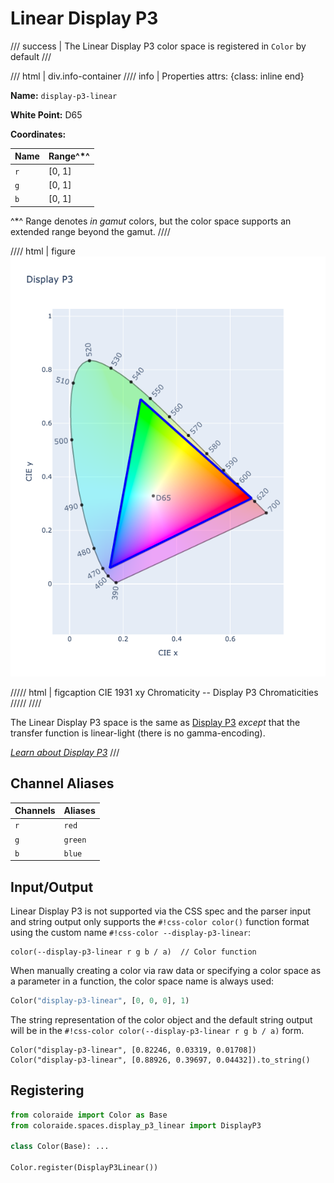 # Linear Display P3

/// success | The Linear Display P3 color space is registered in `Color` by default
///

/// html | div.info-container
//// info | Properties
    attrs: {class: inline end}

**Name:** `display-p3-linear`

**White Point:** D65

**Coordinates:**

Name | Range^\*^
---- | -----
`r`  | [0, 1]
`g`  | [0, 1]
`b`  | [0, 1]

^\*^ Range denotes _in gamut_ colors, but the color space supports an extended range beyond the gamut.
////

//// html | figure
![Display P3](../images/display-p3.png)

///// html | figcaption
CIE 1931 xy Chromaticity -- Display P3 Chromaticities
/////
////

The Linear Display P3 space is the same as [Display P3](./display_p3.md) *except* that the transfer function is linear-light
(there is no gamma-encoding).

_[Learn about Display P3](https://www.color.org/chardata/rgb/DisplayP3.xalter)_
///

## Channel Aliases

Channels | Aliases
-------- | -------
`r`      | `red`
`g`      | `green`
`b`      | `blue`

## Input/Output

Linear Display P3 is not supported via the CSS spec and the parser input and string output only supports the
`#!css-color color()` function format using the custom name `#!css-color --display-p3-linear`:

```css-color
color(--display-p3-linear r g b / a)  // Color function
```

When manually creating a color via raw data or specifying a color space as a parameter in a function, the color
space name is always used:

```py
Color("display-p3-linear", [0, 0, 0], 1)
```

The string representation of the color object and the default string output will be in the
`#!css-color color(--display-p3-linear r g b / a)` form.

```playground
Color("display-p3-linear", [0.82246, 0.03319, 0.01708])
Color("display-p3-linear", [0.88926, 0.39697, 0.04432]).to_string()
```

## Registering

```py
from coloraide import Color as Base
from coloraide.spaces.display_p3_linear import DisplayP3

class Color(Base): ...

Color.register(DisplayP3Linear())
```
